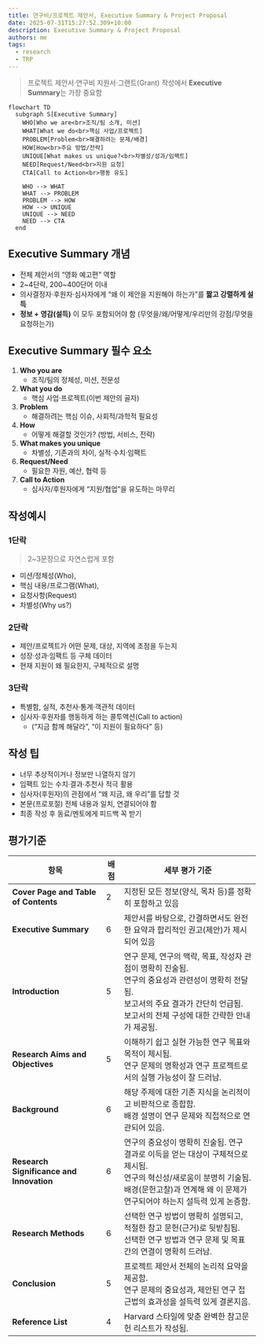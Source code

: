 ```yaml
---
title: 연구비/프로젝트 제안서, Executive Summary & Project Proposal
date: 2025-07-31T15:27:52.309+10:00
description: Executive Summary & Project Proposal
authors: me
tags:
  - research
  - TRP
---
```


> 프로젝트 제안서·연구비 지원서·그랜트(Grant) 작성에서 **Executive Summary**는 가장 중요함

```mermaid
flowchart TD
  subgraph S[Executive Summary]
    WHO[Who we are<br>조직/팀 소개, 미션]
    WHAT[What we do<br>핵심 사업/프로젝트]
    PROBLEM[Problem<br>해결하려는 문제/배경]
    HOW[How<br>주요 방법/전략]
    UNIQUE[What makes us unique?<br>차별성/성과/임팩트]
    NEED[Request/Need<br>지원 요청]
    CTA[Call to Action<br>행동 유도]

    WHO --> WHAT
    WHAT --> PROBLEM
    PROBLEM --> HOW
    HOW --> UNIQUE
    UNIQUE --> NEED
    NEED --> CTA
  end
```

## Executive Summary 개념

- 전체 제안서의 “영화 예고편” 역할
- 2~4단락, 200~400단어 이내
- 의사결정자·후원자·심사자에게 “왜 이 제안을 지원해야 하는가”를 **짧고 강렬하게 설득**
- **정보 + 영감(설득)** 이 모두 포함되어야 함 (무엇을/왜/어떻게/우리만의 강점/무엇을 요청하는가)

## Executive Summary 필수 요소

1. **Who you are**  
   - 조직/팀의 정체성, 미션, 전문성  
2. **What you do**  
   - 핵심 사업·프로젝트(이번 제안의 골자)  
3. **Problem**  
   - 해결하려는 핵심 이슈, 사회적/과학적 필요성  
4. **How**  
   - 어떻게 해결할 것인가? (방법, 서비스, 전략)  
5. **What makes you unique**  
   - 차별성, 기존과의 차이, 실적·수치·임팩트  
6. **Request/Need**  
   - 필요한 자원, 예산, 협력 등  
7. **Call to Action**  
   - 심사자/후원자에게 “지원/협업”을 유도하는 마무리

## 작성예시

### 1단락

> 2~3문장으로 자연스럽게 포함

- 미션/정체성(Who),
- 핵심 내용/프로그램(What),
- 요청사항(Request)
- 차별성(Why us?)

### 2단락

- 제안/프로젝트가 어떤 문제, 대상, 지역에 초점을 두는지
- 성장·성과·임팩트 등 구체 데이터
- 현재 지원이 왜 필요한지, 구체적으로 설명

### 3단락

- 특별함, 실적, 추천사·통계·객관적 데이터
- 심사자·후원자를 행동하게 하는 콜투액션(Call to action)
  - (“지금 함께 해달라”, “이 지원이 필요하다” 등)

## 작성 팁

- 너무 추상적이거나 정보만 나열하지 않기
- 임팩트 있는 수치·결과·추천사 적극 활용
- 심사자(후원자)의 관점에서 “왜 지금, 왜 우리”를 답할 것
- 본문(프로포절) 전체 내용과 일치, 연결되어야 함
- 최종 작성 후 동료/멘토에게 피드백 꼭 받기

## 평가기준

| 항목 | 배점 | 세부 평가 기준 |
|---|---|---|
| **Cover Page and Table of Contents** | 2 | 지정된 모든 정보(양식, 목차 등)를 정확히 포함하고 있음 |
| **Executive Summary** | 6 | 제안서를 바탕으로, 간결하면서도 완전한 요약과 합리적인 권고(제안)가 제시되어 있음 |
| **Introduction** | 5 | 연구 문제, 연구의 맥락, 목표, 작성자 관점이 명확히 진술됨.<br/>연구의 중요성과 관련성이 명확히 전달됨.<br/>보고서의 주요 결과가 간단히 언급됨. 보고서의 전체 구성에 대한 간략한 안내가 제공됨. |
| **Research Aims and Objectives** | 5 | 이해하기 쉽고 실현 가능한 연구 목표와 목적이 제시됨.<br/>연구 문제의 명확성과 연구 프로젝트로서의 실행 가능성이 잘 드러남. |
| **Background** | 6 | 해당 주제에 대한 기존 지식을 논리적이고 비판적으로 종합함.<br/>배경 설명이 연구 문제와 직접적으로 연관되어 있음. |
| **Research Significance and Innovation** | 6 | 연구의 중요성이 명확히 진술됨. 연구 결과로 이득을 얻는 대상이 구체적으로 제시됨.<br/>연구의 혁신성/새로움이 분명히 기술됨.<br/>배경(문헌고찰)과 연계해 왜 이 문제가 연구되어야 하는지 설득력 있게 논증함. |
| **Research Methods** | 6 | 선택한 연구 방법이 명확히 설명되고, 적절한 참고 문헌(근거)로 뒷받침됨.<br/>선택한 연구 방법과 연구 문제 및 목표 간의 연결이 명확히 드러남. |
| **Conclusion** | 5 | 프로젝트 제안서 전체의 논리적 요약을 제공함.<br/>연구 문제의 중요성과, 제안된 연구 접근법의 효과성을 설득력 있게 결론지음. |
| **Reference List** | 4 | Harvard 스타일에 맞춘 완벽한 참고문헌 리스트가 작성됨. |
